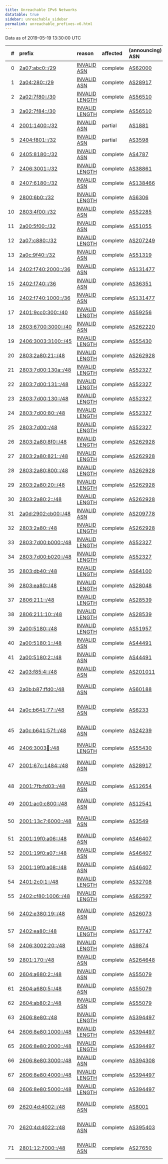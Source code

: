```yaml
---
title: Unreachable IPv6 Networks
datatable: true
sidebar: unreachable_sidebar
permalink: unreachable_prefixes-v6.html
---
```


Data as of 2019-05-19 13:30:00 UTC


<div class="datatable-begin"></div>

|   # | prefix                                                           | reason                                                                                                         | affected   | (announcing) ASN                         | ROA (AS, prefix, ML)           | Anchor                                         |   unreachable /48s |
|----:|:-----------------------------------------------------------------|:---------------------------------------------------------------------------------------------------------------|:-----------|:-----------------------------------------|:-------------------------------|:-----------------------------------------------|-------------------:|
|   0 | [2a07:abc0::/29](https://stat.ripe.net/2a07:abc0::/29)           | [INVALID ASN](https://rpki-validator.ripe.net/announcement-preview?asn=AS62000&prefix=2a07:abc0::/29)          | complete   | [AS62000](unreachable_AS62000-v6.html)   | AS49434 2a07:abc0::/29 29      | [RIPE](unreachable_RIPE_NCC_RPKI_Root-v6.html) |             524288 |
|   1 | [2a04:280::/29](https://stat.ripe.net/2a04:280::/29)             | [INVALID ASN](https://rpki-validator.ripe.net/announcement-preview?asn=AS28917&prefix=2a04:280::/29)           | complete   | [AS28917](unreachable_AS28917-v6.html)   | AS48361 2a04:280::/29 29       | [RIPE](unreachable_RIPE_NCC_RPKI_Root-v6.html) |             524288 |
|   2 | [2a02:7f80::/30](https://stat.ripe.net/2a02:7f80::/30)           | [INVALID LENGTH](https://rpki-validator.ripe.net/announcement-preview?asn=AS56510&prefix=2a02:7f80::/30)       | complete   | [AS56510](unreachable_AS56510-v6.html)   | AS56510 2a02:7f80::/29 29      | [RIPE](unreachable_RIPE_NCC_RPKI_Root-v6.html) |             262144 |
|   3 | [2a02:7f84::/30](https://stat.ripe.net/2a02:7f84::/30)           | [INVALID LENGTH](https://rpki-validator.ripe.net/announcement-preview?asn=AS56510&prefix=2a02:7f84::/30)       | complete   | [AS56510](unreachable_AS56510-v6.html)   | AS56510 2a02:7f80::/29 29      | [RIPE](unreachable_RIPE_NCC_RPKI_Root-v6.html) |             262144 |
|   4 | [2001:1400::/32](https://stat.ripe.net/2001:1400::/32)           | [INVALID ASN](https://rpki-validator.ripe.net/announcement-preview?asn=AS1881&prefix=2001:1400::/32)           | partial    | [AS1881](unreachable_AS1881-v6.html)     | AS9201 2001:1400::/29 29       | [RIPE](unreachable_RIPE_NCC_RPKI_Root-v6.html) |              65536 |
|   5 | [2404:f801::/32](https://stat.ripe.net/2404:f801::/32)           | [INVALID ASN](https://rpki-validator.ripe.net/announcement-preview?asn=AS3598&prefix=2404:f801::/32)           | partial    | [AS3598](unreachable_AS3598-v6.html)     | AS8071 2404:f801::/32 32       | [APNIC](unreachable_APNIC_RPKI_Root-v6.html)   |              65536 |
|   6 | [2405:8180::/32](https://stat.ripe.net/2405:8180::/32)           | [INVALID ASN](https://rpki-validator.ripe.net/announcement-preview?asn=AS4787&prefix=2405:8180::/32)           | complete   | [AS4787](unreachable_AS4787-v6.html)     | AS135478 2405:8180::/32 32     | [APNIC](unreachable_APNIC_RPKI_Root-v6.html)   |              65536 |
|   7 | [2406:3001::/32](https://stat.ripe.net/2406:3001::/32)           | [INVALID LENGTH](https://rpki-validator.ripe.net/announcement-preview?asn=AS38861&prefix=2406:3001::/32)       | complete   | [AS38861](unreachable_AS38861-v6.html)   | AS38861 2406:3000::/30 31      | [APNIC](unreachable_APNIC_RPKI_Root-v6.html)   |              65536 |
|   8 | [2407:6180::/32](https://stat.ripe.net/2407:6180::/32)           | [INVALID ASN](https://rpki-validator.ripe.net/announcement-preview?asn=AS138466&prefix=2407:6180::/32)         | complete   | [AS138466](unreachable_AS138466-v6.html) | AS133749 2407:6180::/32 32     | [APNIC](unreachable_APNIC_RPKI_Root-v6.html)   |              65536 |
|   9 | [2800:6b0::/32](https://stat.ripe.net/2800:6b0::/32)             | [INVALID LENGTH](https://rpki-validator.ripe.net/announcement-preview?asn=AS6306&prefix=2800:6b0::/32)         | complete   | [AS6306](unreachable_AS6306-v6.html)     | AS6306 2800:6b0::/28 28        | [LACNIC](unreachable_LACNIC_RPKI_Root-v6.html) |              65536 |
|  10 | [2803:4f00::/32](https://stat.ripe.net/2803:4f00::/32)           | [INVALID ASN](https://rpki-validator.ripe.net/announcement-preview?asn=AS52285&prefix=2803:4f00::/32)          | complete   | [AS52285](unreachable_AS52285-v6.html)   | AS55285 2803:4f00::/32 32      | [LACNIC](unreachable_LACNIC_RPKI_Root-v6.html) |              65536 |
|  11 | [2a00:5f00::/32](https://stat.ripe.net/2a00:5f00::/32)           | [INVALID ASN](https://rpki-validator.ripe.net/announcement-preview?asn=AS51055&prefix=2a00:5f00::/32)          | complete   | [AS51055](unreachable_AS51055-v6.html)   | AS1290 2a00:5f00::/32 32       | [RIPE](unreachable_RIPE_NCC_RPKI_Root-v6.html) |              65536 |
|  12 | [2a07:c880::/32](https://stat.ripe.net/2a07:c880::/32)           | [INVALID LENGTH](https://rpki-validator.ripe.net/announcement-preview?asn=AS207249&prefix=2a07:c880::/32)      | complete   | [AS207249](unreachable_AS207249-v6.html) | AS207249 2a07:c880::/29 29     | [RIPE](unreachable_RIPE_NCC_RPKI_Root-v6.html) |              65536 |
|  13 | [2a0c:9f40::/32](https://stat.ripe.net/2a0c:9f40::/32)           | [INVALID ASN](https://rpki-validator.ripe.net/announcement-preview?asn=AS51319&prefix=2a0c:9f40::/32)          | complete   | [AS51319](unreachable_AS51319-v6.html)   | AS41785 2a0c:9f40::/32 32      | [RIPE](unreachable_RIPE_NCC_RPKI_Root-v6.html) |              65536 |
|  14 | [2402:f740:2000::/36](https://stat.ripe.net/2402:f740:2000::/36) | [INVALID ASN](https://rpki-validator.ripe.net/announcement-preview?asn=AS131477&prefix=2402:f740:2000::/36)    | complete   | [AS131477](unreachable_AS131477-v6.html) | AS137882 2402:f740::/32 32     | [APNIC](unreachable_APNIC_RPKI_Root-v6.html)   |               4096 |
|  15 | [2402:f740::/36](https://stat.ripe.net/2402:f740::/36)           | [INVALID ASN](https://rpki-validator.ripe.net/announcement-preview?asn=AS36351&prefix=2402:f740::/36)          | complete   | [AS36351](unreachable_AS36351-v6.html)   | AS137882 2402:f740::/32 32     | [APNIC](unreachable_APNIC_RPKI_Root-v6.html)   |               4096 |
|  16 | [2402:f740:1000::/36](https://stat.ripe.net/2402:f740:1000::/36) | [INVALID ASN](https://rpki-validator.ripe.net/announcement-preview?asn=AS131477&prefix=2402:f740:1000::/36)    | complete   | [AS131477](unreachable_AS131477-v6.html) | AS137882 2402:f740::/32 32     | [APNIC](unreachable_APNIC_RPKI_Root-v6.html)   |               4096 |
|  17 | [2401:9cc0:300::/40](https://stat.ripe.net/2401:9cc0:300::/40)   | [INVALID LENGTH](https://rpki-validator.ripe.net/announcement-preview?asn=AS59256&prefix=2401:9cc0:300::/40)   | complete   | [AS59256](unreachable_AS59256-v6.html)   | AS59256 2401:9cc0::/32 32      | [APNIC](unreachable_APNIC_RPKI_Root-v6.html)   |                256 |
|  18 | [2803:6700:3000::/40](https://stat.ripe.net/2803:6700:3000::/40) | [INVALID ASN](https://rpki-validator.ripe.net/announcement-preview?asn=AS262220&prefix=2803:6700:3000::/40)    | complete   | [AS262220](unreachable_AS262220-v6.html) | AS263210 2803:6700::/32 48     | [LACNIC](unreachable_LACNIC_RPKI_Root-v6.html) |                256 |
|  19 | [2406:3003:3100::/45](https://stat.ripe.net/2406:3003:3100::/45) | [INVALID LENGTH](https://rpki-validator.ripe.net/announcement-preview?asn=AS55430&prefix=2406:3003:3100::/45)  | complete   | [AS55430](unreachable_AS55430-v6.html)   | AS55430 2406:3003::/32 35      | [APNIC](unreachable_APNIC_RPKI_Root-v6.html)   |                  8 |
|  20 | [2803:2a80:21::/48](https://stat.ripe.net/2803:2a80:21::/48)     | [INVALID LENGTH](https://rpki-validator.ripe.net/announcement-preview?asn=AS262928&prefix=2803:2a80:21::/48)   | complete   | [AS262928](unreachable_AS262928-v6.html) | AS262928 2803:2a80::/32 32     | [LACNIC](unreachable_LACNIC_RPKI_Root-v6.html) |                  1 |
|  21 | [2803:7d00:130a::/48](https://stat.ripe.net/2803:7d00:130a::/48) | [INVALID LENGTH](https://rpki-validator.ripe.net/announcement-preview?asn=AS52327&prefix=2803:7d00:130a::/48)  | complete   | [AS52327](unreachable_AS52327-v6.html)   | AS52327 2803:7d00::/32 32      | [LACNIC](unreachable_LACNIC_RPKI_Root-v6.html) |                  1 |
|  22 | [2803:7d00:131::/48](https://stat.ripe.net/2803:7d00:131::/48)   | [INVALID LENGTH](https://rpki-validator.ripe.net/announcement-preview?asn=AS52327&prefix=2803:7d00:131::/48)   | complete   | [AS52327](unreachable_AS52327-v6.html)   | AS52327 2803:7d00::/32 32      | [LACNIC](unreachable_LACNIC_RPKI_Root-v6.html) |                  1 |
|  23 | [2803:7d00:130::/48](https://stat.ripe.net/2803:7d00:130::/48)   | [INVALID LENGTH](https://rpki-validator.ripe.net/announcement-preview?asn=AS52327&prefix=2803:7d00:130::/48)   | complete   | [AS52327](unreachable_AS52327-v6.html)   | AS52327 2803:7d00::/32 32      | [LACNIC](unreachable_LACNIC_RPKI_Root-v6.html) |                  1 |
|  24 | [2803:7d00:80::/48](https://stat.ripe.net/2803:7d00:80::/48)     | [INVALID LENGTH](https://rpki-validator.ripe.net/announcement-preview?asn=AS52327&prefix=2803:7d00:80::/48)    | complete   | [AS52327](unreachable_AS52327-v6.html)   | AS52327 2803:7d00::/32 32      | [LACNIC](unreachable_LACNIC_RPKI_Root-v6.html) |                  1 |
|  25 | [2803:7d00::/48](https://stat.ripe.net/2803:7d00::/48)           | [INVALID LENGTH](https://rpki-validator.ripe.net/announcement-preview?asn=AS52327&prefix=2803:7d00::/48)       | complete   | [AS52327](unreachable_AS52327-v6.html)   | AS52327 2803:7d00::/32 32      | [LACNIC](unreachable_LACNIC_RPKI_Root-v6.html) |                  1 |
|  26 | [2803:2a80:8f0::/48](https://stat.ripe.net/2803:2a80:8f0::/48)   | [INVALID LENGTH](https://rpki-validator.ripe.net/announcement-preview?asn=AS262928&prefix=2803:2a80:8f0::/48)  | complete   | [AS262928](unreachable_AS262928-v6.html) | AS262928 2803:2a80::/32 32     | [LACNIC](unreachable_LACNIC_RPKI_Root-v6.html) |                  1 |
|  27 | [2803:2a80:821::/48](https://stat.ripe.net/2803:2a80:821::/48)   | [INVALID LENGTH](https://rpki-validator.ripe.net/announcement-preview?asn=AS262928&prefix=2803:2a80:821::/48)  | complete   | [AS262928](unreachable_AS262928-v6.html) | AS262928 2803:2a80::/32 32     | [LACNIC](unreachable_LACNIC_RPKI_Root-v6.html) |                  1 |
|  28 | [2803:2a80:800::/48](https://stat.ripe.net/2803:2a80:800::/48)   | [INVALID LENGTH](https://rpki-validator.ripe.net/announcement-preview?asn=AS262928&prefix=2803:2a80:800::/48)  | complete   | [AS262928](unreachable_AS262928-v6.html) | AS262928 2803:2a80::/32 32     | [LACNIC](unreachable_LACNIC_RPKI_Root-v6.html) |                  1 |
|  29 | [2803:2a80:20::/48](https://stat.ripe.net/2803:2a80:20::/48)     | [INVALID LENGTH](https://rpki-validator.ripe.net/announcement-preview?asn=AS262928&prefix=2803:2a80:20::/48)   | complete   | [AS262928](unreachable_AS262928-v6.html) | AS262928 2803:2a80::/32 32     | [LACNIC](unreachable_LACNIC_RPKI_Root-v6.html) |                  1 |
|  30 | [2803:2a80:2::/48](https://stat.ripe.net/2803:2a80:2::/48)       | [INVALID LENGTH](https://rpki-validator.ripe.net/announcement-preview?asn=AS262928&prefix=2803:2a80:2::/48)    | complete   | [AS262928](unreachable_AS262928-v6.html) | AS262928 2803:2a80::/32 32     | [LACNIC](unreachable_LACNIC_RPKI_Root-v6.html) |                  1 |
|  31 | [2a0d:2902:cb00::/48](https://stat.ripe.net/2a0d:2902:cb00::/48) | [INVALID ASN](https://rpki-validator.ripe.net/announcement-preview?asn=AS209778&prefix=2a0d:2902:cb00::/48)    | complete   | [AS209778](unreachable_AS209778-v6.html) | AS57695 2a0d:2900::/29 29      | [RIPE](unreachable_RIPE_NCC_RPKI_Root-v6.html) |                  1 |
|  32 | [2803:2a80::/48](https://stat.ripe.net/2803:2a80::/48)           | [INVALID LENGTH](https://rpki-validator.ripe.net/announcement-preview?asn=AS262928&prefix=2803:2a80::/48)      | complete   | [AS262928](unreachable_AS262928-v6.html) | AS262928 2803:2a80::/32 32     | [LACNIC](unreachable_LACNIC_RPKI_Root-v6.html) |                  1 |
|  33 | [2803:7d00:b000::/48](https://stat.ripe.net/2803:7d00:b000::/48) | [INVALID LENGTH](https://rpki-validator.ripe.net/announcement-preview?asn=AS52327&prefix=2803:7d00:b000::/48)  | complete   | [AS52327](unreachable_AS52327-v6.html)   | AS52327 2803:7d00::/32 32      | [LACNIC](unreachable_LACNIC_RPKI_Root-v6.html) |                  1 |
|  34 | [2803:7d00:b020::/48](https://stat.ripe.net/2803:7d00:b020::/48) | [INVALID LENGTH](https://rpki-validator.ripe.net/announcement-preview?asn=AS52327&prefix=2803:7d00:b020::/48)  | complete   | [AS52327](unreachable_AS52327-v6.html)   | AS52327 2803:7d00::/32 32      | [LACNIC](unreachable_LACNIC_RPKI_Root-v6.html) |                  1 |
|  35 | [2803:db40::/48](https://stat.ripe.net/2803:db40::/48)           | [INVALID LENGTH](https://rpki-validator.ripe.net/announcement-preview?asn=AS64100&prefix=2803:db40::/48)       | complete   | [AS64100](unreachable_AS64100-v6.html)   | AS64100 2803:db40::/32 32      | [LACNIC](unreachable_LACNIC_RPKI_Root-v6.html) |                  1 |
|  36 | [2803:ea80::/48](https://stat.ripe.net/2803:ea80::/48)           | [INVALID LENGTH](https://rpki-validator.ripe.net/announcement-preview?asn=AS28048&prefix=2803:ea80::/48)       | complete   | [AS28048](unreachable_AS28048-v6.html)   | AS28048 2803:ea80::/32 32      | [LACNIC](unreachable_LACNIC_RPKI_Root-v6.html) |                  1 |
|  37 | [2806:211::/48](https://stat.ripe.net/2806:211::/48)             | [INVALID LENGTH](https://rpki-validator.ripe.net/announcement-preview?asn=AS28539&prefix=2806:211::/48)        | complete   | [AS28539](unreachable_AS28539-v6.html)   | AS28539 2806:211::/32 32       | [LACNIC](unreachable_LACNIC_RPKI_Root-v6.html) |                  1 |
|  38 | [2806:211:10::/48](https://stat.ripe.net/2806:211:10::/48)       | [INVALID LENGTH](https://rpki-validator.ripe.net/announcement-preview?asn=AS28539&prefix=2806:211:10::/48)     | complete   | [AS28539](unreachable_AS28539-v6.html)   | AS28539 2806:211::/32 32       | [LACNIC](unreachable_LACNIC_RPKI_Root-v6.html) |                  1 |
|  39 | [2a00:5180::/48](https://stat.ripe.net/2a00:5180::/48)           | [INVALID LENGTH](https://rpki-validator.ripe.net/announcement-preview?asn=AS51957&prefix=2a00:5180::/48)       | complete   | [AS51957](unreachable_AS51957-v6.html)   | AS51957 2a00:5180::/32 32      | [RIPE](unreachable_RIPE_NCC_RPKI_Root-v6.html) |                  1 |
|  40 | [2a00:5180:1::/48](https://stat.ripe.net/2a00:5180:1::/48)       | [INVALID ASN](https://rpki-validator.ripe.net/announcement-preview?asn=AS44491&prefix=2a00:5180:1::/48)        | complete   | [AS44491](unreachable_AS44491-v6.html)   | AS51957 2a00:5180::/32 32      | [RIPE](unreachable_RIPE_NCC_RPKI_Root-v6.html) |                  1 |
|  41 | [2a00:5180:2::/48](https://stat.ripe.net/2a00:5180:2::/48)       | [INVALID ASN](https://rpki-validator.ripe.net/announcement-preview?asn=AS44491&prefix=2a00:5180:2::/48)        | complete   | [AS44491](unreachable_AS44491-v6.html)   | AS51957 2a00:5180::/32 32      | [RIPE](unreachable_RIPE_NCC_RPKI_Root-v6.html) |                  1 |
|  42 | [2a03:f85:4::/48](https://stat.ripe.net/2a03:f85:4::/48)         | [INVALID ASN](https://rpki-validator.ripe.net/announcement-preview?asn=AS201011&prefix=2a03:f85:4::/48)        | complete   | [AS201011](unreachable_AS201011-v6.html) | AS57169 2a03:f80::/29 32       | [RIPE](unreachable_RIPE_NCC_RPKI_Root-v6.html) |                  1 |
|  43 | [2a0b:b87:ffd0::/48](https://stat.ripe.net/2a0b:b87:ffd0::/48)   | [INVALID ASN](https://rpki-validator.ripe.net/announcement-preview?asn=AS60188&prefix=2a0b:b87:ffd0::/48)      | complete   | [AS60188](unreachable_AS60188-v6.html)   | AS202471 2a0b:b87:ffd0::/48 48 | [RIPE](unreachable_RIPE_NCC_RPKI_Root-v6.html) |                  1 |
|  44 | [2a0c:b641:77::/48](https://stat.ripe.net/2a0c:b641:77::/48)     | [INVALID ASN](https://rpki-validator.ripe.net/announcement-preview?asn=AS6233&prefix=2a0c:b641:77::/48)        | complete   | [AS6233](unreachable_AS6233-v6.html)     | AS209874 2a0c:b641:70::/44 48  | [RIPE](unreachable_RIPE_NCC_RPKI_Root-v6.html) |                  1 |
|  45 | [2a0c:b641:57f::/48](https://stat.ripe.net/2a0c:b641:57f::/48)   | [INVALID ASN](https://rpki-validator.ripe.net/announcement-preview?asn=AS24239&prefix=2a0c:b641:57f::/48)      | complete   | [AS24239](unreachable_AS24239-v6.html)   | AS209300 2a0c:b641:570::/44 48 | [RIPE](unreachable_RIPE_NCC_RPKI_Root-v6.html) |                  1 |
|  46 | [2406:3003:100::/48](https://stat.ripe.net/2406:3003:100::/48)   | [INVALID LENGTH](https://rpki-validator.ripe.net/announcement-preview?asn=AS55430&prefix=2406:3003:100::/48)   | complete   | [AS55430](unreachable_AS55430-v6.html)   | AS55430 2406:3003::/32 35      | [APNIC](unreachable_APNIC_RPKI_Root-v6.html)   |                  1 |
|  47 | [2001:67c:1484::/48](https://stat.ripe.net/2001:67c:1484::/48)   | [INVALID ASN](https://rpki-validator.ripe.net/announcement-preview?asn=AS28917&prefix=2001:67c:1484::/48)      | complete   | [AS28917](unreachable_AS28917-v6.html)   | AS48361 2001:67c:1484::/48 48  | [RIPE](unreachable_RIPE_NCC_RPKI_Root-v6.html) |                  1 |
|  48 | [2001:7fb:fd03::/48](https://stat.ripe.net/2001:7fb:fd03::/48)   | [INVALID ASN](https://rpki-validator.ripe.net/announcement-preview?asn=AS12654&prefix=2001:7fb:fd03::/48)      | complete   | [AS12654](unreachable_AS12654-v6.html)   | AS196615 2001:7fb:fd03::/48 48 | [RIPE](unreachable_RIPE_NCC_RPKI_Root-v6.html) |                  1 |
|  49 | [2001:ac0:c800::/48](https://stat.ripe.net/2001:ac0:c800::/48)   | [INVALID ASN](https://rpki-validator.ripe.net/announcement-preview?asn=AS12541&prefix=2001:ac0:c800::/48)      | complete   | [AS12541](unreachable_AS12541-v6.html)   | AS8903 2001:ac0::/32 32        | [RIPE](unreachable_RIPE_NCC_RPKI_Root-v6.html) |                  1 |
|  50 | [2001:13c7:6000::/48](https://stat.ripe.net/2001:13c7:6000::/48) | [INVALID ASN](https://rpki-validator.ripe.net/announcement-preview?asn=AS3549&prefix=2001:13c7:6000::/48)      | complete   | [AS3549](unreachable_AS3549-v6.html)     | AS14970 2001:13c7:6000::/48 48 | [LACNIC](unreachable_LACNIC_RPKI_Root-v6.html) |                  1 |
|  51 | [2001:19f0:a06::/48](https://stat.ripe.net/2001:19f0:a06::/48)   | [INVALID ASN](https://rpki-validator.ripe.net/announcement-preview?asn=AS46407&prefix=2001:19f0:a06::/48)      | complete   | [AS46407](unreachable_AS46407-v6.html)   | AS20473 2001:19f0::/32 48      | [ARIN](unreachable_ARIN-v6.html)               |                  1 |
|  52 | [2001:19f0:a07::/48](https://stat.ripe.net/2001:19f0:a07::/48)   | [INVALID ASN](https://rpki-validator.ripe.net/announcement-preview?asn=AS46407&prefix=2001:19f0:a07::/48)      | complete   | [AS46407](unreachable_AS46407-v6.html)   | AS20473 2001:19f0::/32 48      | [ARIN](unreachable_ARIN-v6.html)               |                  1 |
|  53 | [2001:19f0:a08::/48](https://stat.ripe.net/2001:19f0:a08::/48)   | [INVALID ASN](https://rpki-validator.ripe.net/announcement-preview?asn=AS46407&prefix=2001:19f0:a08::/48)      | complete   | [AS46407](unreachable_AS46407-v6.html)   | AS20473 2001:19f0::/32 48      | [ARIN](unreachable_ARIN-v6.html)               |                  1 |
|  54 | [2401:2c0:1::/48](https://stat.ripe.net/2401:2c0:1::/48)         | [INVALID LENGTH](https://rpki-validator.ripe.net/announcement-preview?asn=AS32708&prefix=2401:2c0:1::/48)      | complete   | [AS32708](unreachable_AS32708-v6.html)   | AS32708 2401:2c0::/32 32       | [APNIC](unreachable_APNIC_RPKI_Root-v6.html)   |                  1 |
|  55 | [2402:cf80:1006::/48](https://stat.ripe.net/2402:cf80:1006::/48) | [INVALID LENGTH](https://rpki-validator.ripe.net/announcement-preview?asn=AS62597&prefix=2402:cf80:1006::/48)  | complete   | [AS62597](unreachable_AS62597-v6.html)   | AS62597 2402:cf80::/32 32      | [APNIC](unreachable_APNIC_RPKI_Root-v6.html)   |                  1 |
|  56 | [2402:e380:19::/48](https://stat.ripe.net/2402:e380:19::/48)     | [INVALID ASN](https://rpki-validator.ripe.net/announcement-preview?asn=AS26073&prefix=2402:e380:19::/48)       | complete   | [AS26073](unreachable_AS26073-v6.html)   | AS23764 2402:e380:19::/48 48   | [APNIC](unreachable_APNIC_RPKI_Root-v6.html)   |                  1 |
|  57 | [2402:ea80::/48](https://stat.ripe.net/2402:ea80::/48)           | [INVALID LENGTH](https://rpki-validator.ripe.net/announcement-preview?asn=AS17747&prefix=2402:ea80::/48)       | complete   | [AS17747](unreachable_AS17747-v6.html)   | AS17747 2402:ea80::/32 32      | [APNIC](unreachable_APNIC_RPKI_Root-v6.html)   |                  1 |
|  58 | [2406:3002:20::/48](https://stat.ripe.net/2406:3002:20::/48)     | [INVALID LENGTH](https://rpki-validator.ripe.net/announcement-preview?asn=AS9874&prefix=2406:3002:20::/48)     | complete   | [AS9874](unreachable_AS9874-v6.html)     | AS9874 2406:3002::/32 35       | [APNIC](unreachable_APNIC_RPKI_Root-v6.html)   |                  1 |
|  59 | [2801:170::/48](https://stat.ripe.net/2801:170::/48)             | [INVALID ASN](https://rpki-validator.ripe.net/announcement-preview?asn=AS264648&prefix=2801:170::/48)          | complete   | [AS264648](unreachable_AS264648-v6.html) | AS19429 2801:170::/48 48       | [LACNIC](unreachable_LACNIC_RPKI_Root-v6.html) |                  1 |
|  60 | [2604:a680:2::/48](https://stat.ripe.net/2604:a680:2::/48)       | [INVALID ASN](https://rpki-validator.ripe.net/announcement-preview?asn=AS55079&prefix=2604:a680:2::/48)        | complete   | [AS55079](unreachable_AS55079-v6.html)   | AS6939 2604:a680::/32 48       | [ARIN](unreachable_ARIN-v6.html)               |                  1 |
|  61 | [2604:a680:5::/48](https://stat.ripe.net/2604:a680:5::/48)       | [INVALID ASN](https://rpki-validator.ripe.net/announcement-preview?asn=AS55079&prefix=2604:a680:5::/48)        | complete   | [AS55079](unreachable_AS55079-v6.html)   | AS6939 2604:a680::/32 48       | [ARIN](unreachable_ARIN-v6.html)               |                  1 |
|  62 | [2604:ab80:2::/48](https://stat.ripe.net/2604:ab80:2::/48)       | [INVALID ASN](https://rpki-validator.ripe.net/announcement-preview?asn=AS55079&prefix=2604:ab80:2::/48)        | complete   | [AS55079](unreachable_AS55079-v6.html)   | AS20473 2604:ab80::/32 48      | [ARIN](unreachable_ARIN-v6.html)               |                  1 |
|  63 | [2606:8e80::/48](https://stat.ripe.net/2606:8e80::/48)           | [INVALID LENGTH](https://rpki-validator.ripe.net/announcement-preview?asn=AS394497&prefix=2606:8e80::/48)      | complete   | [AS394497](unreachable_AS394497-v6.html) | AS394497 2606:8e80::/32 32     | [ARIN](unreachable_ARIN-v6.html)               |                  1 |
|  64 | [2606:8e80:1000::/48](https://stat.ripe.net/2606:8e80:1000::/48) | [INVALID LENGTH](https://rpki-validator.ripe.net/announcement-preview?asn=AS394497&prefix=2606:8e80:1000::/48) | complete   | [AS394497](unreachable_AS394497-v6.html) | AS394497 2606:8e80::/32 32     | [ARIN](unreachable_ARIN-v6.html)               |                  1 |
|  65 | [2606:8e80:2000::/48](https://stat.ripe.net/2606:8e80:2000::/48) | [INVALID LENGTH](https://rpki-validator.ripe.net/announcement-preview?asn=AS394497&prefix=2606:8e80:2000::/48) | complete   | [AS394497](unreachable_AS394497-v6.html) | AS394497 2606:8e80::/32 32     | [ARIN](unreachable_ARIN-v6.html)               |                  1 |
|  66 | [2606:8e80:3000::/48](https://stat.ripe.net/2606:8e80:3000::/48) | [INVALID ASN](https://rpki-validator.ripe.net/announcement-preview?asn=AS394308&prefix=2606:8e80:3000::/48)    | complete   | [AS394308](unreachable_AS394308-v6.html) | AS394497 2606:8e80::/32 32     | [ARIN](unreachable_ARIN-v6.html)               |                  1 |
|  67 | [2606:8e80:4000::/48](https://stat.ripe.net/2606:8e80:4000::/48) | [INVALID LENGTH](https://rpki-validator.ripe.net/announcement-preview?asn=AS394497&prefix=2606:8e80:4000::/48) | complete   | [AS394497](unreachable_AS394497-v6.html) | AS394497 2606:8e80::/32 32     | [ARIN](unreachable_ARIN-v6.html)               |                  1 |
|  68 | [2606:8e80:5000::/48](https://stat.ripe.net/2606:8e80:5000::/48) | [INVALID LENGTH](https://rpki-validator.ripe.net/announcement-preview?asn=AS394497&prefix=2606:8e80:5000::/48) | complete   | [AS394497](unreachable_AS394497-v6.html) | AS394497 2606:8e80::/32 32     | [ARIN](unreachable_ARIN-v6.html)               |                  1 |
|  69 | [2620:4d:4002::/48](https://stat.ripe.net/2620:4d:4002::/48)     | [INVALID ASN](https://rpki-validator.ripe.net/announcement-preview?asn=AS8001&prefix=2620:4d:4002::/48)        | complete   | [AS8001](unreachable_AS8001-v6.html)     | AS62597 2620:4d:4000::/40 48   | [ARIN](unreachable_ARIN-v6.html)               |                  1 |
|  70 | [2620:4d:4022::/48](https://stat.ripe.net/2620:4d:4022::/48)     | [INVALID ASN](https://rpki-validator.ripe.net/announcement-preview?asn=AS395403&prefix=2620:4d:4022::/48)      | complete   | [AS395403](unreachable_AS395403-v6.html) | AS62597 2620:4d:4000::/40 48   | [ARIN](unreachable_ARIN-v6.html)               |                  1 |
|  71 | [2801:12:7000::/48](https://stat.ripe.net/2801:12:7000::/48)     | [INVALID ASN](https://rpki-validator.ripe.net/announcement-preview?asn=AS27650&prefix=2801:12:7000::/48)       | complete   | [AS27650](unreachable_AS27650-v6.html)   | AS266737 2801:12:7000::/48 48  | [LACNIC](unreachable_LACNIC_RPKI_Root-v6.html) |                  1 |

<div class="datatable-end"></div>